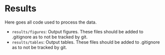 # Results

Here goes all code used to process the data.

- `results/figures`: Output figures. These files should be added to .gitignore as to not be tracked by git.
- `results/tables`: Output tables. These files should be added to .gitignore as to not be tracked by git.